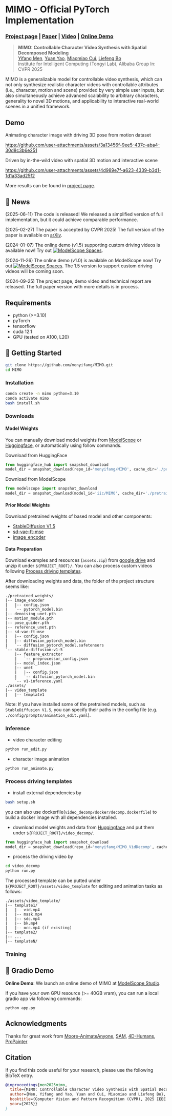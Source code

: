 # MIMO - Official PyTorch Implementation

### [Project page](https://menyifang.github.io/projects/MIMO/index.html) | [Paper](https://arxiv.org/abs/2409.16160) | [Video](https://www.youtube.com/watch?v=skw9lPKFfcE) | [Online Demo](https://modelscope.cn/studios/iic/MIMO)

> **MIMO: Controllable Character Video Synthesis with Spatial Decomposed Modeling**<br>
> [Yifang Men](https://menyifang.github.io/), [Yuan Yao](mailto:yaoy92@gmail.com), [Miaomiao Cui](mailto:miaomiao.cmm@alibaba-inc.com), [Liefeng Bo](https://scholar.google.com/citations?user=FJwtMf0AAAAJ&hl=en)<br>
> Institute for Intelligent Computing (Tongyi Lab), Alibaba Group
> In: CVPR 2025 

MIMO is a generalizable model for controllable video synthesis, which can not only synthesize realistic character videos with controllable attributes (i.e., character, motion and scene) provided by very simple user inputs, but also simultaneously achieve advanced scalability to arbitrary characters, generality to novel 3D motions, and applicability to interactive real-world scenes in a unified framework. 

## Demo

Animating character image with driving 3D pose from motion dataset

https://github.com/user-attachments/assets/3a13456f-9ee5-437c-aba4-30d8c3b6e251

Driven by in-the-wild video with spatial 3D motion and interactive scene

https://github.com/user-attachments/assets/4d989e7f-a623-4339-b3d1-1d1a33ad25f2


More results can be found in [project page](https://menyifang.github.io/projects/MIMO/index.html).


## 📢 News
(2025-06-11) The code is released! We released a simplified version of full implementation, but it could achieve comparable performance.

(2025-02-27) The paper is accepted by CVPR 2025! The full version of the paper is available on [arXiv](https://arxiv.org/abs/2409.16160).

(2024-01-07) The online demo (v1.5) supporting custom driving videos is available now! Try out [![ModelScope Spaces](
https://img.shields.io/badge/ModelScope-Spaces-blue)](https://modelscope.cn/studios/iic/MIMO).

(2024-11-26) The online demo (v1.0) is available on ModelScope now! Try out [![ModelScope Spaces](
https://img.shields.io/badge/ModelScope-Spaces-blue)](https://modelscope.cn/studios/iic/MIMO). The 1.5 version to support custom driving videos will be coming soon.

(2024-09-25) The project page, demo video and technical report are released. The full paper version with more details is in process.



## Requirements
* python (>=3.10)
* pyTorch
* tensorflow
* cuda 12.1
* GPU (tested on A100, L20)


## 🚀 Getting Started

```bash
git clone https://github.com/menyifang/MIMO.git
cd MIMO
```

### Installation
```bash
conda create -n mimo python=3.10
conda activate mimo
bash install.sh
```

### Downloads

#### Model Weights 

You can manually download model weights from [ModelScope](https://modelscope.cn/models/iic/MIMO/files) or [Huggingface](https://huggingface.co/menyifang/MIMO/tree/main), or automatically using follow commands.

Download from HuggingFace
```python
from huggingface_hub import snapshot_download 
model_dir = snapshot_download(repo_id='menyifang/MIMO', cache_dir='./pretrained_weights')
```

Download from ModelScope 
```python
from modelscope import snapshot_download
model_dir = snapshot_download(model_id='iic/MIMO', cache_dir='./pretrained_weights')
```


#### Prior Model Weights 

Download pretrained weights of based model and other components: 
- [StableDiffusion V1.5](https://huggingface.co/runwayml/stable-diffusion-v1-5)
- [sd-vae-ft-mse](https://huggingface.co/stabilityai/sd-vae-ft-mse)
- [image_encoder](https://huggingface.co/lambdalabs/sd-image-variations-diffusers/tree/main/image_encoder)


#### Data Preparation

Download examples and resources (`assets.zip`) from [google drive](https://drive.google.com/file/d/1dg0SDAxEARClYq_6L1T1XIfWvC5iA8WD/view?usp=drive_link) and unzip it under `${PROJECT_ROOT}/`.
You can also process custom videos following [Process driving templates](#process-driving-templates).

After downloading weights and data, the folder of the project structure seems like:

```text
./pretrained_weights/
|-- image_encoder
|   |-- config.json
|   `-- pytorch_model.bin
|-- denoising_unet.pth
|-- motion_module.pth
|-- pose_guider.pth
|-- reference_unet.pth
|-- sd-vae-ft-mse
|   |-- config.json
|   |-- diffusion_pytorch_model.bin
|   `-- diffusion_pytorch_model.safetensors
`-- stable-diffusion-v1-5
    |-- feature_extractor
    |   `-- preprocessor_config.json
    |-- model_index.json
    |-- unet
    |   |-- config.json
    |   `-- diffusion_pytorch_model.bin
    `-- v1-inference.yaml
./assets/
|-- video_template
|   |-- template1

```

Note: If you have installed some of the pretrained models, such as `StableDiffusion V1.5`, you can specify their paths in the config file (e.g. `./config/prompts/animation_edit.yaml`).


### Inference

- video character editing
```bash
python run_edit.py
```

- character image animation
```bash
python run_animate.py
```


### Process driving templates

- install external dependencies by
```bash
bash setup.sh
```
you can also use dockerfile(`video_decomp/docker/decomp.dockerfile`) to build a docker image with all dependencies installed.


- download model weights and data from [Huggingface](https://huggingface.co/menyifang/MIMO_VidDecomp/tree/main) and put them under `${PROJECT_ROOT}/video_decomp/`.

```python
from huggingface_hub import snapshot_download 
model_dir = snapshot_download(repo_id='menyifang/MIMO_VidDecomp', cache_dir='./video_decomp/')
```


- process the driving video by
```bash
cd video_decomp
python run.py
```

The processed template can be putted under `${PROJECT_ROOT}/assets/video_template` for editing and animation tasks as follows:
```
./assets/video_template/
|-- template1/
|   |-- vid.mp4
|   |-- mask.mp4
|   |-- sdc.mp4
|   |-- bk.mp4
|   |-- occ.mp4 (if existing)
|-- template2/
|-- ...
|-- templateN/
```

### Training



## 🎨 Gradio Demo

**Online Demo**: We launch an online demo of MIMO at [ModelScope Studio](https://modelscope.cn/studios/iic/MIMO).

If you have your own GPU resource (>= 40GB vram), you can run a local gradio app via following commands:

`python app.py`



## Acknowledgments

Thanks for great work from [Moore-AnimateAnyone](https://github.com/MooreThreads/Moore-AnimateAnyone), [SAM](https://github.com/facebookresearch/segment-anything), [4D-Humans](https://github.com/shubham-goel/4D-Humans), [ProPainter](https://github.com/sczhou/ProPainter)


## Citation

If you find this code useful for your research, please use the following BibTeX entry.

```bibtex
@inproceedings{men2025mimo,
  title={MIMO: Controllable Character Video Synthesis with Spatial Decomposed Modeling},
  author={Men, Yifang and Yao, Yuan and Cui, Miaomiao and Liefeng Bo},
  booktitle={Computer Vision and Pattern Recognition (CVPR), 2025 IEEE Conference on},
  year={2025}}
}
```



